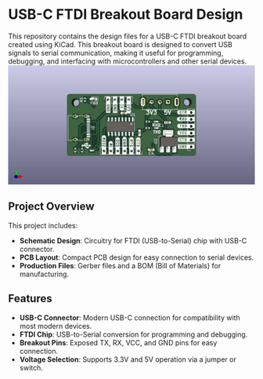 # USB-C FTDI Breakout Board Design

This repository contains the design files for a USB-C FTDI breakout board created using KiCad. This breakout board is designed to convert USB signals to serial communication, making it useful for programming, debugging, and interfacing with microcontrollers and other serial devices.
![PCB Image](pcb.jpg)

## Project Overview

This project includes:
- **Schematic Design**: Circuitry for FTDI (USB-to-Serial) chip with USB-C connector.
- **PCB Layout**: Compact PCB design for easy connection to serial devices.
- **Production Files**: Gerber files and a BOM (Bill of Materials) for manufacturing.

## Features

- **USB-C Connector**: Modern USB-C connection for compatibility with most modern devices.
- **FTDI Chip**: USB-to-Serial conversion for programming and debugging.
- **Breakout Pins**: Exposed TX, RX, VCC, and GND pins for easy connection.
- **Voltage Selection**: Supports 3.3V and 5V operation via a jumper or switch.
